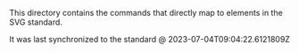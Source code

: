 This directory contains the commands that directly map to elements in the SVG standard.

It was last synchronized to the standard @ 2023-07-04T09:04:22.6121809Z
